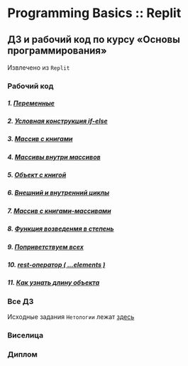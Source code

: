 # Programming Basics :: Replit
## ДЗ и рабочий код по курсу «Основы программирования»
Извлечено из `Replit`

### Рабочий код
##### 1. [Переменные](./basics_1-Main//1-MyFirstNode.js)
##### 2. [Условная конструкция if-else](./basics_1-Main/2-itCaseUpload.js)
##### 3. [Массив с книгами](./basics_1-Main/3-booksMassive.js)
##### 4. [Массивы внутри массивов](./basics_1-Main/4-massive-inside-booksMassive.js)
##### 5. [Объект с книгой](./basics_1-Main/5-object-of-Book.js)
##### 6. [Внешний и внутренний циклы](./basics_1-Main/6-outer-and-inner-loops.js)
##### 7. [Массив с книгами-массивами](./basics_1-Main/7-books-Massive.js)
##### 8. [Функция возведенмя в степень](./basics_1-Main/8-exponentiation-function.js)
##### 9. [Поприветствуем всех](./basics_1-Main/9-greatingAll-function.js)
##### 10. [rest-оператор ( ...elements )](./basics_1-Main/10-rest-elements.js)
##### 11. [Как узнать длину объекта](./basics_1-Main/11-length-of-object.js)

### Все ДЗ
Исходные задания `Нетологии` лежат [здесь](https://github.com/netology-code/pb-homeworks/)
### Виселица
### Диплом